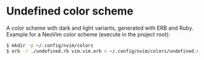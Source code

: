 Undefined color scheme
======================

A color scheme with dark and light variants, generated with ERB and Ruby.
Example for a NeoVim color scheme (execute in the project root):

```sh
$ mkdir -p ~/.config/nvim/colors
$ erb -r ./undefined.rb vim.vim.erb > ~/.config/nvim/colors/undefined.vim
```
